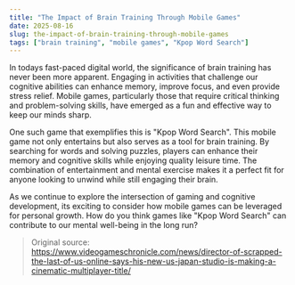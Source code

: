 ```yaml
---
title: "The Impact of Brain Training Through Mobile Games"
date: 2025-08-16
slug: the-impact-of-brain-training-through-mobile-games
tags: ["brain training", "mobile games", "Kpop Word Search"]
---
```

In todays fast-paced digital world, the significance of brain training has never been more apparent. Engaging in activities that challenge our cognitive abilities can enhance memory, improve focus, and even provide stress relief. Mobile games, particularly those that require critical thinking and problem-solving skills, have emerged as a fun and effective way to keep our minds sharp.

One such game that exemplifies this is "Kpop Word Search". This mobile game not only entertains but also serves as a tool for brain training. By searching for words and solving puzzles, players can enhance their memory and cognitive skills while enjoying quality leisure time. The combination of entertainment and mental exercise makes it a perfect fit for anyone looking to unwind while still engaging their brain.

As we continue to explore the intersection of gaming and cognitive development, its exciting to consider how mobile games can be leveraged for personal growth. How do you think games like "Kpop Word Search" can contribute to our mental well-being in the long run?
> Original source: https://www.videogameschronicle.com/news/director-of-scrapped-the-last-of-us-online-says-his-new-us-japan-studio-is-making-a-cinematic-multiplayer-title/